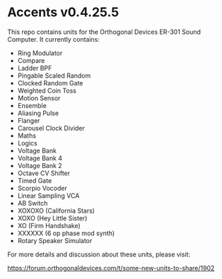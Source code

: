 # Accents v0.4.25.5
This repo contains units for the Orthogonal Devices ER-301 Sound Computer.  It currently contains:

* Ring Modulator
* Compare
* Ladder BPF
* Pingable Scaled Random
* Clocked Random Gate
* Weighted Coin Toss
* Motion Sensor
* Ensemble
* Aliasing Pulse
* Flanger
* Carousel Clock Divider
* Maths
* Logics
* Voltage Bank
* Voltage Bank 4
* Voltage Bank 2
* Octave CV Shifter
* Timed Gate
* Scorpio Vocoder
* Linear Sampling VCA
* AB Switch
* XOXOXO (California Stars)
* XOXO (Hey Little Sister)
* XO (Firm Handshake)
* XXXXXX (6 op phase mod synth)
* Rotary Speaker Simulator

For more details and discussion about these units, please visit:

https://forum.orthogonaldevices.com/t/some-new-units-to-share/1902

